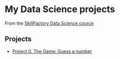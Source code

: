 # My Data Science projects
From the [SkillFactory Data Science cource](https://skillfactory.ru/data-scientist)

## Projects

* [Project 0. The Game: Guess a number](https://github.com/pargv/SF/tree/main/project_0)

